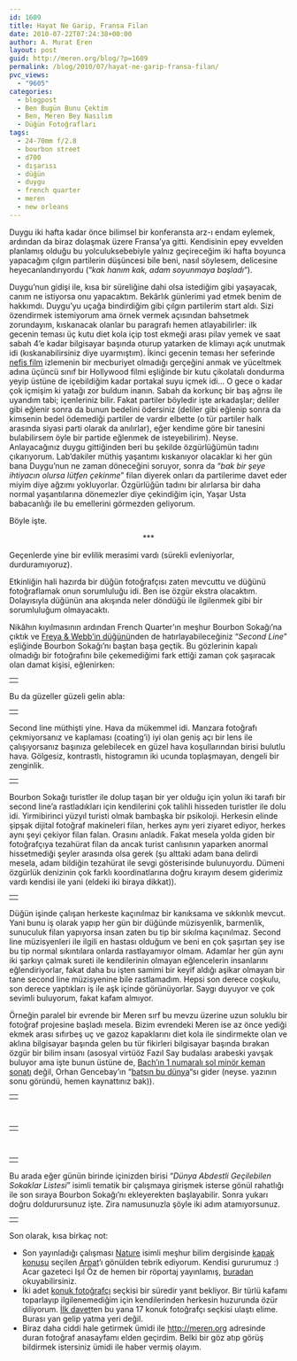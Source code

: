 ```yaml
---
id: 1609
title: Hayat Ne Garip, Fransa Filan
date: 2010-07-22T07:24:38+00:00
author: A. Murat Eren
layout: post
guid: http://meren.org/blog/?p=1609
permalink: /blog/2010/07/hayat-ne-garip-fransa-filan/
pvc_views:
  - "9605"
categories:
  - blogpost
  - Ben Bugün Bunu Çektim
  - Ben, Meren Bey Nasılım
  - Düğün Fotoğrafları
tags:
  - 24-70mm f/2.8
  - bourbon street
  - d700
  - dışarısı
  - düğün
  - duygu
  - french quarter
  - meren
  - new orleans
---
```

Duygu iki hafta kadar önce bilimsel bir konferansta arz-ı endam eylemek, ardından da biraz dolaşmak üzere Fransa&#8217;ya gitti. Kendisinin epey evvelden planlamış olduğu bu yolculuksebebiyle yalnız geçireceğim iki hafta boyunca yapacağım çılgın partilerin düşüncesi bile beni, nasıl söylesem, delicesine heyecanlandırıyordu (&#8220;_kak hanım kak, adam soyunmaya başladı_&#8220;).

Duygu&#8217;nun gidişi ile, kısa bir süreliğine dahi olsa istediğim gibi yaşayacak, canım ne istiyorsa onu yapacaktım. Bekârlık günlerimi yad etmek benim de hakkımdı. Duygu&#8217;yu uçağa bindirdiğim gibi çılgın partilerim start aldı. Sizi özendirmek istemiyorum ama örnek vermek açısından bahsetmek zorundayım, kıskanacak olanlar bu paragrafı hemen atlayabilirler: ilk gecenin teması üç kutu diet kola içip tost ekmeği arası pilav yemek ve saat sabah 4&#8217;e kadar bilgisayar başında oturup yatarken de klimayı açık unutmak idi (kıskanabilirsiniz diye uyarmıştım). İkinci gecenin teması her seferinde [nefis film](http://friendfeed.com/search?q=%23nefizfilm) izlemenin bir mecburiyet olmadığı gerçeğini anmak ve yüceltmek adına üçüncü sınıf bir Hollywood filmi eşliğinde bir kutu çikolatalı dondurma yeyip üstüne de içebildiğim kadar portakal suyu içmek idi&#8230; O gece o kadar çok içmişim ki yatağı zor buldum inanın. Sabah da korkunç bir baş ağrısı ile uyandım tabi; içenleriniz bilir. Fakat partiler böyledir işte arkadaşlar; deliler gibi eğlenir sonra da bunun bedelini ödersiniz (deliler gibi eğlenip sonra da kimsenin bedel ödemediği partiler de vardır elbette (o tür partiler halk arasında siyasi parti olarak da anılırlar), eğer kendime göre bir tanesini bulabilirsem öyle bir partide eğlenmek de isteyebilirim). Neyse. Anlayacağınız duygu gittiğinden beri bu şekilde özgürlüğümün tadını çıkarıyorum. Lab&#8217;dakiler müthiş yaşantımı kıskanıyor olacaklar ki her gün bana Duygu&#8217;nun ne zaman döneceğini soruyor, sonra da &#8220;_bak bir şeye ihtiyacın olursa lütfen çekinme_&#8221; filan diyerek onları da partilerime davet eder miyim diye ağzımı yokluyorlar. Özgürlüğün tadını bir alırlarsa bir daha normal yaşantılarına dönemezler diye çekindiğim için, Yaşar Usta babacanlığı ile bu emellerini görmezden geliyorum.

Böyle işte.

<p style="text-align: center;">
  ***
</p>

Geçenlerde yine bir evlilik merasimi vardı (sürekli evleniyorlar, durduramıyoruz).

Etkinliğin hali hazırda bir düğün fotoğrafçısı zaten mevcuttu ve düğünü fotoğraflamak onun sorumluluğu idi. Ben ise özgür ekstra olacaktım. Dolayısıyla düğünün ana akışında neler döndüğü ile ilgilenmek gibi bir sorumluluğum olmayacaktı.

Nikâhın kıyılmasının ardından French Quarter&#8217;ın meşhur Bourbon Sokağı&#8217;na çıktık ve [Freya & Webb&#8217;in düğünü](http://meren.org/blog/2010/05/freya-webb/)nden de hatırlayabileceğiniz &#8220;_Second Line_&#8221; eşliğinde Bourbon Sokağı&#8217;nı baştan başa geçtik. Bu gözlerinin kapalı olmadığı bir fotoğrafını bile çekemediğimi fark ettiği zaman çok şaşıracak olan damat kişisi, eğlenirken:

<table border="0" width="100%">
  <tr>
    <td align="center">
      <img src="{{ site.baseurl }}/images/hayat-ne-garip-fransa-filan-wedding-1.jpg" border="0" alt="" />
    </td>
  </tr>
</table>

Bu da güzeller güzeli gelin abla:

<table border="0" width="100%">
  <tr>
    <td align="center">
      <img src="{{ site.baseurl }}/images/hayat-ne-garip-fransa-filan-wedding-2.jpg" border="0" alt="" />
    </td>
  </tr>
</table>

Second line müthişti yine. Hava da mükemmel idi. Manzara fotoğrafı çekmiyorsanız ve kaplaması (coating&#8217;i) iyi olan geniş açı bir lens ile çalışıyorsanız başınıza gelebilecek en güzel hava koşullarından birisi bulutlu hava. Gölgesiz, kontrastlı, histogramın iki ucunda toplaşmayan, dengeli bir zenginlik.

<table border="0" width="100%">
  <tr>
    <td align="center">
      <img src="{{ site.baseurl }}/images/hayat-ne-garip-fransa-filan-wedding-3.jpg" border="0" alt="" />
    </td>
  </tr>
</table>

Bourbon Sokağı turistler ile dolup taşan bir yer olduğu için yolun iki tarafı bir second line&#8217;a rastladıkları için kendilerini çok talihli hisseden turistler ile dolu idi. Yirmibirinci yüzyıl turisti olmak bambaşka bir psikoloji. Herkesin elinde şipşak dijital fotoğraf makineleri filan, herkes aynı yeri ziyaret ediyor, herkes aynı şeyi çekiyor filan falan. Orasını anladık. Fakat mesela yolda giden bir fotoğrafçıya tezahürat filan da ancak turist canlısının yaparken anormal hissetmediği şeyler arasında olsa gerek (şu alttaki adam bana delirdi mesela, adam bildiğin tezahürat ile sevgi gösterisinde bulunuyordu. Dümeni özgürlük denizinin çok farklı koordinatlarına doğru kırayım desem giderimiz vardı kendisi ile yani (eldeki iki biraya dikkat)).

<table border="0" width="100%">
  <tr>
    <td align="center">
      <img src="{{ site.baseurl }}/images/hayat-ne-garip-fransa-filan-wedding-4.jpg" border="0" alt="" />
    </td>
  </tr>
</table>

Düğün işinde çalışan herkeste kaçınılmaz bir kanıksama ve sıkkınlık mevcut. Yani bunu iş olarak yapıp her gün bir düğünde müzisyenlik, barmenlik, sunuculuk filan yapıyorsa insan zaten bu tip bir sıkılma kaçınılmaz. Second line müzisyenleri ile ilgili en hastası olduğum ve beni en çok şaşırtan şey ise bu tip normal sıkıntılara onlarda rastlayamıyor olmam. Adamlar her gün aynı iki şarkıyı çalmak sureti ile kendilerinin olmayan eğlencelerin insanlarını eğlendiriyorlar, fakat daha bu işten samimi bir keyif aldığı aşikar olmayan bir tane second line müzisyenine bile rastlamadım. Hepsi son derece coşkulu, son derece yaptıkları iş ile aşk içinde görünüyorlar. Saygı duyuyor ve çok sevimli buluyorum, fakat kafam almıyor.

Örneğin paralel bir evrende bir Meren sırf bu mevzu üzerine uzun soluklu bir fotoğraf projesine başladı mesela. Bizim evrendeki Meren ise az önce yediği ekmek arası sıfırbeş uç ve gazoz kapaklarını diet kola ile sindirmekte olan ve aklına bilgisayar başında gelen bu tür fikirleri bilgisayar başında bırakan özgür bir bilim insanı (asosyal virtüöz Fazıl Say budalası arabeski yavşak buluyor ama işte bunun üstüne de, [Bach&#8217;ın 1 numaralı sol minör keman sonatı](http://www.youtube.com/watch?v=jdKWZqy1g0E) değil, Orhan Gencebay&#8217;ın &#8220;[batsın bu dünya](http://www.youtube.com/watch?v=28D6Q741o4c)&#8220;sı gider (neyse. yazının sonu göründü, hemen kaynattınız bak)).

<table border="0" width="100%">
  <tr>
    <td align="center">
      <img src="{{ site.baseurl }}/images/hayat-ne-garip-fransa-filan-wedding-5.jpg" border="0" alt="" />
    </td>
  </tr>
</table>

<br class="blank" />

<table border="0" width="100%">
  <tr>
    <td align="center">
      <img src="{{ site.baseurl }}/images/hayat-ne-garip-fransa-filan-wedding-6.jpg" border="0" alt="" />
    </td>
  </tr>
</table>

<br class="blank" />

<table border="0" width="100%">
  <tr>
    <td align="center">
      <img src="{{ site.baseurl }}/images/hayat-ne-garip-fransa-filan-wedding-7.jpg" border="0" alt="" />
    </td>
  </tr>
</table>

Bu arada eğer günün birinde içinizden birisi &#8220;_Dünya Abdestli Geçilebilen Sokaklar Listesi_&#8221; isimli tematik bir çalışmaya girişmek isterse gönül rahatlığı ile son sıraya Bourbon Sokağı&#8217;nı ekleyerekten başlayabilir. Sonra yukarı doğru doldurursunuz işte. Zira namusunuzla şöyle iki adım atamıyorsunuz.

<table border="0" width="100%">
  <tr>
    <td align="center">
      <img src="{{ site.baseurl }}/images/hayat-ne-garip-fransa-filan-wedding-8.jpg" border="0" alt="" />
    </td>
  </tr>
</table>

Son olarak, kısa birkaç not:

  * Son yayınladığı çalışması [Nature](http://www.nature.com/) isimli meşhur bilim dergisinde [kapak konusu](http://www.nature.com/nature/journal/v466/n7305/) seçilen [Arpat](http://www.arpat.net/)&#8216;ı gönülden tebrik ediyorum. Kendisi gururumuz :) Acar gazeteci Işıl Öz de hemen bir röportaj yayınlamış, [buradan](http://www.turkishjournal.com/i.php?newsid=7730) okuyabilirsiniz.
  * İki adet [konuk fotoğrafçı](http://meren.org/blog/category/konuk-fotografci/) seçkisi bir süredir yanıt bekliyor. Bir türlü kafamı toparlayıp ilgilenemediğim için kendilerinden herkesin huzurunda özür diliyorum. [İlk davet](http://meren.org/blog/2010/01/konuk-fotografci-buraya-adinizi-yazin/)ten bu yana 17 konuk fotoğrafçı seçkisi ulaştı elime. Burası yan gelip yatma yeri değil.
  * Biraz daha ciddi hale getirmek ümidi ile <http://meren.org> adresinde duran fotoğraf anasayfamı elden geçirdim. Belki bir göz atıp görüş bildirmek istersiniz ümidi ile haber vermiş olayım.
